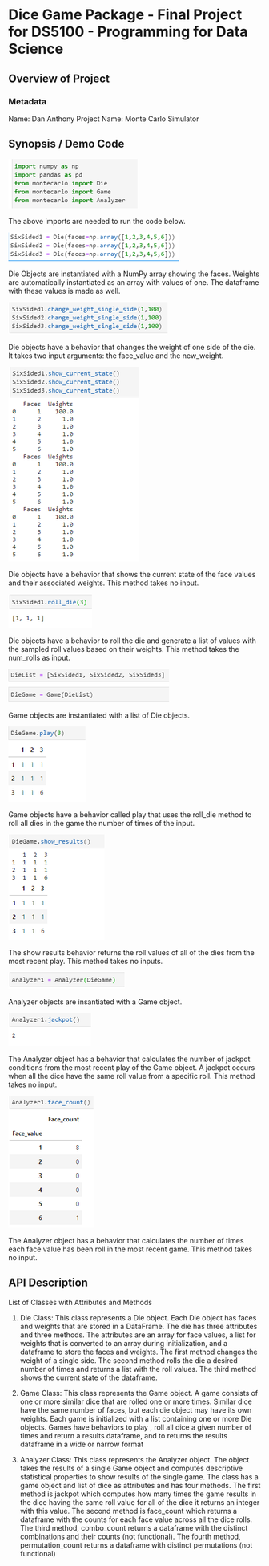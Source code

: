 # Dice Game Package - Final Project for DS5100 - Programming for Data Science

## Overview of Project

### Metadata
Name: Dan Anthony
Project Name: Monte Carlo Simulator

## Synopsis / Demo Code

![Module_Imports](01-Imports.png "Module Imports")

The above imports are needed to run the code below.

![Instantiate_Die_Objects](02-InstantiateDieObjects.png "Instantiate Die Objects")

Die Objects are instantiated with a NumPy array showing the faces. Weights are automatically instantiated as an array with values of one. The dataframe with these values is made as well.  

![Change_Weight_Single_Side](03-ChangeSides.png "Change Weight Single Side")

Die objects have a behavior that changes the weight of one side of the die. It takes two input arguments: the face_value and the new_weight.

![Show_Current_State](04-ShowCurrentState.png "Show Current State")

Die objects have a behavior that shows the current state of the face values and their associated weights. This method takes no input.

![Roll_Die](05-RollDie.png "Roll Die")

Die objects have a behavior to roll the die and generate a list of values with the sampled roll values based on their weights. This method takes the num_rolls as input. 

![Instantiate_Game_Object](06-InstantiateGameObject.png "Instantiate Game Object")

Game objects are instantiated with a list of Die objects.

![Play](07-Play.png "Play")

Game objects have a behavior called play that uses the roll_die method to roll all dies in the game the number of times of the input. 

![Show_Results](08-ShowResults.png "Show Results")

The show results behavior returns the roll values of all of the dies from the most recent play. This method takes no inputs.

![Instantiate_Analyzer_Object](09-InstantiateAnalyzerObject.png "Instantiate Analyzer Object")

Analyzer objects are insantiated with a Game object.

![Jackpot](10-Jackpot.png "Jackpot")

The Analyzer object has a behavior that calculates the number of jackpot conditions from the most recent play of the Game object. A jackpot occurs when all the dice have the same roll value from a specific roll. This method takes no input.

![Face_Count](11-FaceCount.png "Face Count")

The Analyzer object has a behavior that calculates the number of times each face value has been roll in the most recent game. This method takes no input.

## API Description

List of Classes with Attributes and Methods

1. Die Class: This class represents a Die object. Each Die object has faces and weights that are stored in a DataFrame. The die has three attributes and three methods. The attributes are an array for face values, a list for weights that is converted to an array during initialization, and a dataframe to store the faces and weights. The first method changes the weight of a single side. The second method rolls the die a desired number of times and returns a list with the roll values. The third method shows the current state of the dataframe.

2. Game Class: This class represents the Game object. A game consists of one or more similar dice that are rolled one or more times. Similar dice have the same number of faces, but each die object may have its own weights. Each game is initialized with a list containing one or more Die objects. Games have behaviors to play , roll all dice a given number of times and return a results dataframe, and to returns the results dataframe in a wide or narrow format

3. Analyzer Class: This class represents the Analyzer object. The object takes the results of a single Game object and computes descriptive statistical properties to show results of the single game. The class has a game object and list of dice as attributes and has four methods. The first method is jackpot which computes how many times the game results in the dice having the same roll value for all of the dice it returns an integer with this value. The second method is face_count which returns a dataframe with the counts for each face value across all the dice rolls. The third method, combo_count returns a dataframe with the distinct combinations and their counts (not functional). The fourth method, permutation_count returns a dataframe with distinct permutations (not functional)  
